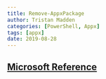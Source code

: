 ```yaml
---
title: Remove-AppxPackage
author: Tristan Madden
categories: [PowerShell, Appx]
tags: [appx]
date: 2019-08-28
---
```

<h2><a href = "https://docs.microsoft.com/en-us/powershell/module/appx/remove-appxpackage?view=windowsserver2022-ps">Microsoft Reference</a></h2>
<script src="https://gist.github.com/Trimad/154058258104c5898218d556945fab94.js"></script>